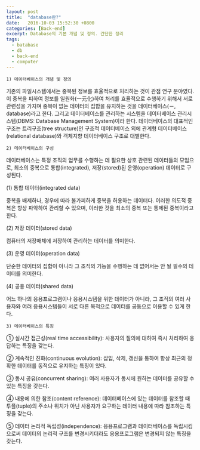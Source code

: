 ```yaml
---
layout: post
title:  "database란?"
date:   2016-10-03 15:52:30 +0800
categories: [Back-end]
excerpt: Database의 기본 개념 및 정의. 간단한 정리
tags:
  - batabase
  - db
  - back-end
  - computer
---
```


`1) 데이터베이스의 개념 및 정의`

기존의 파일시스템에서는 중복된 정보를 효율적으로 처리하는 것이 관점 연구 분야였다. 이 중복을 피하여 정보를 일원화(一元化)하여 처리를 효율적으로 수행하기 위해서 서로 관련성을 가지며 중복이 없는 데이터의 집합을 유지하는 것을 데이터베이스(－, database)라고 한다. 그리고 데이터베이스를 관리하는 시스템을 데이터베이스 관리시스템(DBMS: Database Management System)이라 한다. 데이터베이스의 대표적인 구조는 트리구조(tree structure)인 구조적 데이터베이스 외에 관계형 데이터베이스(relational database)와 객체지향 데이터베이스 구조로 대별한다.

`2) 데이터베이스의 구성`

데이터베이스는 특정 조직의 업무를 수행하는 데 필요한 상호 관련된 데이터들의 모임으로, 최소의 중복으로 통합(integrated), 저장(stored)된 운영(operation) 데이터로 구성된다.

(1) 통합 데이터(integrated data)

중복을 배제하나, 경우에 따라 불가피하게 중복을 허용하는 데이터다. 이러한 의도적 중복은 항상 파악하여 관리할 수 있으며, 이러한 것을 최소의 중복 또는 통제된 중복이라고 한다.

(2) 저장 데이터(stored data)

컴퓨터의 저장매체에 저장하여 관리하는 데이터를 의미한다.

(3) 운영 데이터(operation data)

단순한 데이터의 집합이 아니라 그 조직의 기능을 수행하는 데 없어서는 안 될 필수의 데이터를 의미한다.

(4) 공용 데이터(shared data)

어느 하나의 응용프로그램이나 응용시스템을 위한 데이터가 아니라, 그 조직의 여러 사용자와 여러 응용시스템들이 서로 다른 목적으로 데이터를 공동으로 이용할 수 있게 한다.

`3) 데이터베이스의 특징`

① 실시간 접근성(real time accessibility): 사용자의 질의에 대하여 즉시 처리하여 응답하는 특징을 갖는다.

② 계속적인 진화(continuous evolution): 삽입, 삭제, 갱신을 통하여 항상 최근의 정확한 데이터를 동적으로 유지하는 특징이 있다.

③ 동시 공유(concurrent sharing): 여러 사용자가 동시에 원하는 데이터를 공유할 수 있는 특징을 갖는다.

④ 내용에 의한 참조(content reference): 데이터베이스에 있는 데이터를 참조할 때 투플(tuple)의 주소나 위치가 아닌 사용자가 요구하는 데이터 내용에 따라 참조하는 특징을 갖는다.

⑤ 데이터 논리적 독립성(independence): 응용프로그램과 데이터베이스를 독립시킴으로써 데이터의 논리적 구조를 변경시키더라도 응용프로그램은 변경되지 않는 특징을 갖는다.